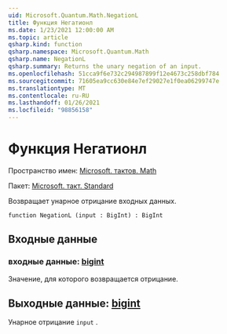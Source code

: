 ```yaml
---
uid: Microsoft.Quantum.Math.NegationL
title: Функция Негатионл
ms.date: 1/23/2021 12:00:00 AM
ms.topic: article
qsharp.kind: function
qsharp.namespace: Microsoft.Quantum.Math
qsharp.name: NegationL
qsharp.summary: Returns the unary negation of an input.
ms.openlocfilehash: 51cca9f6e732c294987899f12e4673c258dbf784
ms.sourcegitcommit: 71605ea9cc630e84e7ef29027e1f0ea06299747e
ms.translationtype: MT
ms.contentlocale: ru-RU
ms.lasthandoff: 01/26/2021
ms.locfileid: "98856158"
---
```

# <a name="negationl-function"></a>Функция Негатионл

Пространство имен: [Microsoft. тактов. Math](xref:Microsoft.Quantum.Math)

Пакет: [Microsoft. такт. Standard](https://nuget.org/packages/Microsoft.Quantum.Standard)


Возвращает унарное отрицание входных данных.

```qsharp
function NegationL (input : BigInt) : BigInt
```


## <a name="input"></a>Входные данные

### <a name="input--bigint"></a>входные данные: [bigint](xref:microsoft.quantum.lang-ref.bigint)

Значение, для которого возвращается отрицание.



## <a name="output--bigint"></a>Выходные данные: [bigint](xref:microsoft.quantum.lang-ref.bigint)

Унарное отрицание `input` .